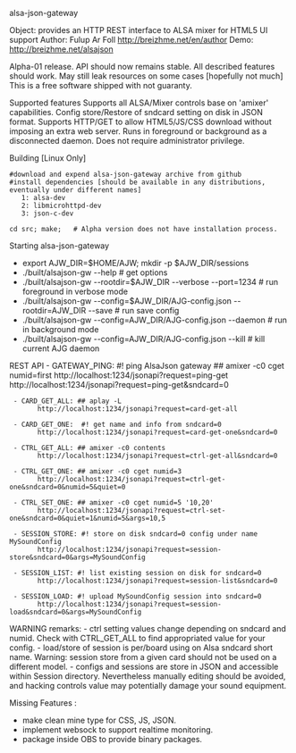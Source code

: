 alsa-json-gateway

Object: provides an HTTP REST interface to ALSA mixer for HTML5 UI support
Author: Fulup Ar Foll http://breizhme.net/en/author
Demo:   http://breizhme.net/alsajson

Alpha-01 release.
   API should now remains stable.
   All described features should work.
   May still leak resources on some cases [hopefully not much]
   This is a free software shipped with not guaranty.

Supported features
   Supports all ALSA/Mixer controls base on 'amixer' capabilities.
   Config store/Restore of sndcard setting on disk in JSON format.
   Supports HTTP/GET to allow HTML5/JS/CSS download without imposing an extra web server.
   Runs in foreground or background as a disconnected daemon.
   Does not require administrator privilege.

Building [Linux Only]

    #download and expend alsa-json-gateway archive from github
    #install dependencies [should be available in any distributions, eventually under different names]
       1: alsa-dev
       2: libmicrohttpd-dev
       3: json-c-dev

    cd src; make;   # Alpha version does not have installation process.

Starting alsa-json-gateway

   * export AJW_DIR=$HOME/AJW; mkdir -p $AJW_DIR/sessions
   * ./built/alsajson-gw --help                                                        # get options
   * ./built/alsajson-gw --rootdir=$AJW_DIR --verbose --port=1234                      # run foreground in verbose mode
   * ./built/alsajson-gw --config=$AJW_DIR/AJG-config.json --rootdir=AJW_DIR  --save   # run save config
   * ./built/alsajson-gw --config=AJW_DIR/AJG-config.json  --daemon                    # run in background mode
   * ./built/alsajson-gw --config=AJW_DIR/AJG-config.json  --kill                      # kill current AJG daemon

REST API
     - GATEWAY_PING: #! ping AlsaJson gateway   ## amixer -c0 cget numid=first
           http://localhost:1234/jsonapi?request=ping-get
           http://localhost:1234/jsonapi?request=ping-get&sndcard=0

     - CARD_GET_ALL: ## aplay -L
           http://localhost:1234/jsonapi?request=card-get-all

     - CARD_GET_ONE:  #! get name and info from sndcard=0
           http://localhost:1234/jsonapi?request=card-get-one&sndcard=0

     - CTRL_GET_ALL: ## amixer -c0 contents
           http://localhost:1234/jsonapi?request=ctrl-get-all&sndcard=0

     - CTRL_GET_ONE: ## amixer -c0 cget numid=3
           http://localhost:1234/jsonapi?request=ctrl-get-one&sndcard=0&numid=5&quiet=0

     - CTRL_SET_ONE: ## amixer -c0 cget numid=5 '10,20'
           http://localhost:1234/jsonapi?request=ctrl-set-one&sndcard=0&quiet=1&numid=5&args=10,5

     - SESSION_STORE: #! store on disk sndcard=0 config under name MySoundConfig
           http://localhost:1234/jsonapi?request=session-store&sndcard=0&args=MySoundConfig

     - SESSION_LIST: #! list existing session on disk for sndcard=0
           http://localhost:1234/jsonapi?request=session-list&sndcard=0

     - SESSION_LOAD: #! upload MySoundConfig session into sndcard=0
           http://localhost:1234/jsonapi?request=session-load&sndcard=0&args=MySoundConfig

WARNING remarks:
    - ctrl setting values change depending on sndcard and numid. Check with CTRL_GET_ALL to find appropriated value for your config.
    - load/store of session is per/board using on Alsa sndcard short name. Warning: session store from a given card should not be used on a different model.
    - configs and sessions are store in JSON and accessible within Session directory. Nevertheless manually editing should be avoided, and hacking controls value may potentially damage your sound equipment.

Missing Features :
   - make clean mine type for CSS, JS, JSON.
   - implement websock to support realtime monitoring.
   - package inside OBS to provide binary packages.


